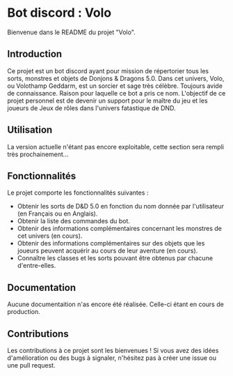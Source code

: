 # Bot discord : Volo

Bienvenue dans le README du projet "Volo". 

## Introduction

Ce projet est un bot discord ayant pour mission de répertorier tous les sorts, monstres et objets de Donjons & Dragons 5.0.
Dans cet univers, Volo, ou Volothamp Geddarm, est un sorcier et sage très célèbre. Toujours avide de connaissance.
Raison pour laquelle ce bot a pris ce nom.
L'objectif de ce projet personnel est de devenir un support pour le maître du jeu et les joueurs de Jeux de rôles dans l'univers fatastique de DND. 

## Utilisation

La version actuelle n'étant pas encore exploitable, cette section sera rempli très prochainement...

## Fonctionnalités

Le projet comporte les fonctionnalités suivantes :

- Obtenir les sorts de D&D 5.0 en fonction du nom donnée par l'utilisateur (en Français ou en Anglais).
- Obtenir la liste des commandes du bot.
- Obtenir des informations complémentaires concernant les monstres de cet univers (en cours).
- Obtenir des informations complémentaires sur des objets que les joueurs peuvent acquérir au cours de leur aventure (en cours).
- Connaître les classes et les sorts pouvant être obtenus par chacune d'entre-elles.

## Documentation

Aucune documentaition n'as encore été réalisée. Celle-ci étant en cours de production.

## Contributions

Les contributions à ce projet sont les bienvenues ! Si vous avez des idées d'amélioration ou des bugs à signaler, n'hésitez pas à créer une issue ou une pull request.
